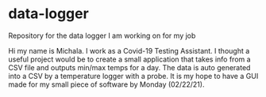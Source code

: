 # data-logger
Repository for the data logger I am working on for my job

Hi my name is Michala. I work as a Covid-19 Testing Assistant. I thought a useful project would be to create a small application that takes info from a CSV file and outputs min/max temps for a day. The data is auto generated into a CSV by a temperature logger with a probe. It is my hope to have a GUI made for my small piece of software by Monday (02/22/21). 
